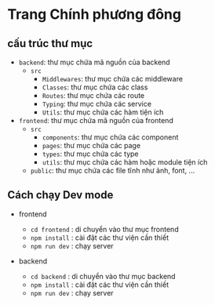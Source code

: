 # Trang Chính phương đông

## cấu trúc thư mục

- `backend`: thư mục chứa mã nguồn của backend
     - `src`
        - `Middlewares`: thư mục chứa các middleware
        - `Classes`: thư mục chứa các class
        - `Routes`: thư mục chứa các route
        - `Typing`: thư mục chứa các service
        - `Utils`: thư mục chứa các hàm tiện ích
- `frontend`: thư mục chứa mã nguồn của frontend
    - `src`
        - `components`: thư mục chứa các component
        - `pages`: thư mục chứa các page
        - `types`: thư mục chứa các type
        - `utils`: thư mục chứa các hàm hoặc module tiện ích
    - `public`: thư mục chứa các file tĩnh như ảnh, font, ...

## Cách chạy Dev mode

- frontend
    - `cd frontend` : di chuyển vào thư mục frontend
    - `npm install` : cài đặt các thư viện cần thiết
    - `npm run dev` : chạy server

- backend
    - `cd backend`  : di chuyển vào thư mục backend
    - `npm install` : cài đặt các thư viện cần thiết
    - `npm run dev` : chạy server